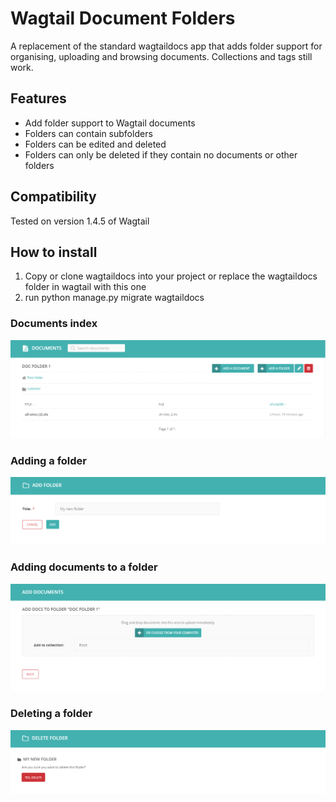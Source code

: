 # Wagtail Document Folders

A replacement of the standard wagtaildocs app that adds folder support for organising, uploading and browsing documents. Collections and tags still work.

## Features

 - Add folder support to Wagtail documents
 - Folders can contain subfolders
 - Folders can be edited and deleted
 - Folders can only be deleted if they contain no documents or other folders

## Compatibility

Tested on version 1.4.5 of Wagtail

## How to install

1. Copy or clone wagtaildocs into your project or replace the wagtaildocs folder in wagtail with this one
2. run python manage.py migrate wagtaildocs

### Documents index
![alt tag](https://raw.githubusercontent.com/anteatersa/Wagtail-Document-Folders/master/screenshots/img-01.png)
### Adding a folder
![alt tag](https://raw.githubusercontent.com/anteatersa/Wagtail-Document-Folders/master/screenshots/img-02.png)
### Adding documents to a folder
![alt tag](https://raw.githubusercontent.com/anteatersa/Wagtail-Document-Folders/master/screenshots/img-03.png)
### Deleting a folder
![alt tag](https://raw.githubusercontent.com/anteatersa/Wagtail-Document-Folders/master/screenshots/img-04.png)
